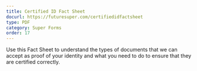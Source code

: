 ```yaml
---
title: Certified ID Fact Sheet
docurl: https://futuresuper.com/certifiedidfactsheet
type: PDF
category: Super Forms
order: 17
---
```

Use this Fact Sheet to understand the types of documents that we can accept as proof of your identity and what you need to do to ensure that they are certified correctly.  
